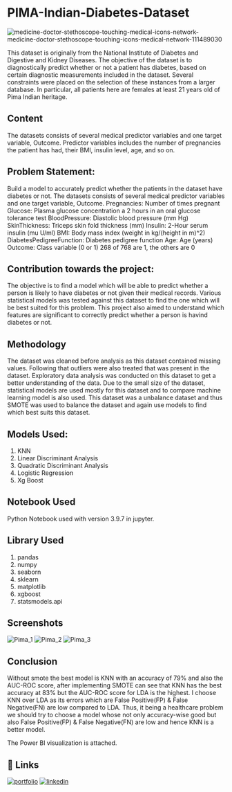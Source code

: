 
# PIMA-Indian-Diabetes-Dataset

![medicine-doctor-stethoscope-touching-medical-icons-network-medicine-doctor-stethoscope-touching-icons-medical-network-111489030](https://user-images.githubusercontent.com/70154122/175789777-732ed156-217e-417d-b016-a6a044dc498d.jpg)

This dataset is originally from the National Institute of Diabetes and Digestive and Kidney Diseases. The objective of the dataset is to diagnostically predict whether or not a patient has diabetes, based on certain diagnostic measurements included in the dataset. Several constraints were placed on the selection of these instances from a larger database. In particular, all patients here are females at least 21 years old of Pima Indian heritage.
## Content
The datasets consists of several medical predictor variables and one target variable, Outcome. Predictor variables includes the number of pregnancies the patient has had, their BMI, insulin level, age, and so on.
## Problem Statement:
Build a model to accurately predict whether the patients in the dataset have diabetes or not. The datasets consists of several medical predictor variables and one target variable, Outcome. Pregnancies: Number of times pregnant Glucose: Plasma glucose concentration a 2 hours in an oral glucose tolerance test BloodPressure: Diastolic blood pressure (mm Hg) SkinThickness: Triceps skin fold thickness (mm) Insulin: 2-Hour serum insulin (mu U/ml) BMI: Body mass index (weight in kg/(height in m)^2) DiabetesPedigreeFunction: Diabetes pedigree function Age: Age (years) Outcome: Class variable (0 or 1) 268 of 768 are 1, the others are 0
## Contribution towards the project:
The objective is to find a model which will be able to predict whether a person is likely to have diabetes or not given their medical records. Various statistical models was tested against this dataset to find the one which will be best suited for this problem. This project also aimed to understand which features are significant to correctly predict whether a person is havind diabetes or not. 
## Methodology
The dataset was cleaned before analysis as this dataset contained missing values. Following that outliers were also treated that was present in the dataset. 
Exploratory data analysis was conducted on this dataset to get a better understanding of the data. Due to the small size of the dataset, statistical models are used mostly for this dataset and to compare machine learning model is also used. This dataset was a unbalance dataset and thus SMOTE was used to balance the dataset and again use models to find which best suits this dataset.
## Models Used:
1) KNN
2) Linear Discriminant Analysis
3) Quadratic Discriminant Analysis
4) Logistic Regression
5) Xg Boost
## Notebook Used
Python Notebook used with version 3.9.7 in jupyter.
## Library Used
1) pandas
2) numpy
3) seaborn
4) sklearn
5) matplotlib
6) xgboost
7) statsmodels.api

## Screenshots
![Pima_1](https://user-images.githubusercontent.com/70154122/175788579-5eea41db-6946-4dd9-b82d-e41cbe946333.jpg)
![Pima_2](https://user-images.githubusercontent.com/70154122/175788592-95f4b388-06df-47d0-ad4a-f76f92e3ff51.jpg)
![Pima_3](https://user-images.githubusercontent.com/70154122/175788595-8ad5fd99-a29c-43e2-8c5f-9c1908b51d19.jpg)


## Conclusion
Without smote the best model is KNN with an accuracy of 79% and also the AUC-ROC score, after implementing SMOTE can see that KNN has the best accuracy at 83% but the AUC-ROC score for LDA is the highest. I choose KNN over LDA as its errors which are False Positive(FP) & False Negative(FN) are low compared to LDA.
Thus, it being a healthcare problem we should try to choose a model whose not only accuracy-wise good but also False Positive(FP) & False Negative(FN) are low and hence KNN is a better model.

The Power BI visualization is attached.

## 🔗 Links
[![portfolio](https://img.shields.io/badge/my_portfolio-000?style=for-the-badge&logo=ko-fi&logoColor=white)](https://github.com/joyb05)
[![linkedin](https://img.shields.io/badge/linkedin-0A66C2?style=for-the-badge&logo=linkedin&logoColor=white)](https://www.linkedin.com/in/joy-bhowmick-37269b80/)




